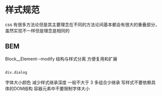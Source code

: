 # 样式规范
css 有很多方法论但是其主要理念在不同的方法论间基本都会有很大的重叠部分，虽然实现不一样但是理念是相同的

## BEM
Block__Element--modify
结构与样式分离 方便复用和扩展
```html

div.dialog

```

字体大小颜色
减少样式继承深度 一般不大于 3 多组合少继承
写样式不要依赖具体的DOM结构
容器元素中不要限制字体大小